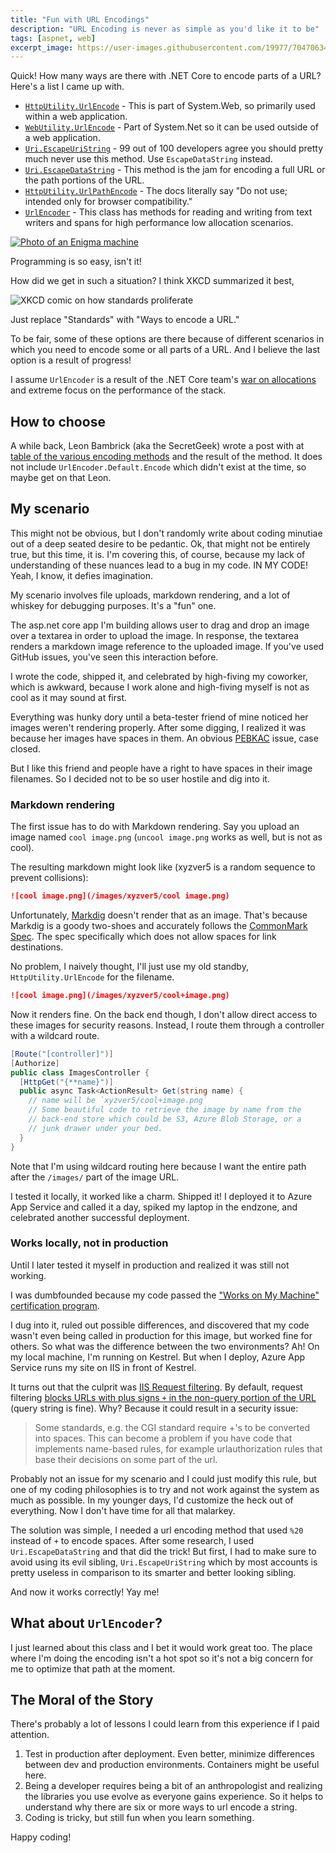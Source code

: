 ```yaml
---
title: "Fun with URL Encodings"
description: "URL Encoding is never as simple as you'd like it to be"
tags: [aspnet, web]
excerpt_image: https://user-images.githubusercontent.com/19977/70470634-5278b580-1a80-11ea-81d1-f0c41a392071.jpg
---
```


Quick! How many ways are there with .NET Core to encode parts of a URL? Here's a list I came up with.

* [`HttpUtility.UrlEncode`](https://docs.microsoft.com/en-us/dotnet/api/system.web.httputility.urlencode?view=netcore-3.0) - This is part of System.Web, so primarily used within a web application.
* [`WebUtility.UrlEncode`](https://docs.microsoft.com/en-us/dotnet/api/system.net.webutility.urlencode?view=netcore-3.0#System_Net_WebUtility_UrlEncode_System_String_) - Part of System.Net so it can be used outside of a web application.
* [`Uri.EscapeUriString`](https://docs.microsoft.com/en-us/dotnet/api/system.uri.escapeuristring?view=netcore-3.0) - 99 out of 100 developers agree you should pretty much never use this method. Use `EscapeDataString` instead.
* [`Uri.EscapeDataString`](https://docs.microsoft.com/en-us/dotnet/api/system.uri.escapedatastring?view=netcore-3.0) - This method is the jam for encoding a full URL or the path portions of the URL.
* [`HttpUtility.UrlPathEncode`](https://docs.microsoft.com/en-us/dotnet/api/system.web.httputility.urlpathencode?view=netcore-3.0) - The docs literally say "Do not use; intended only for browser compatibility."
* [`UrlEncoder`](https://docs.microsoft.com/en-us/dotnet/api/system.text.encodings.web.urlencoder?view=netcore-3.0) - This class has methods for reading and writing from text writers and spans for high performance low allocation scenarios.

[![Photo of an Enigma machine](https://user-images.githubusercontent.com/19977/70470634-5278b580-1a80-11ea-81d1-f0c41a392071.jpg "Enigma machine - CC BY 2.0")](https://www.flickr.com/photos/manunimaths/44960892745)

Programming is so easy, isn't it!

How did we get in such a situation? I think XKCD summarized it best,

![XKCD comic on how standards proliferate](https://imgs.xkcd.com/comics/standards.png "Standards by XKCD - CC BY-NC 2.5")

Just replace "Standards" with "Ways to encode a URL."

To be fair, some of these options are there because of different scenarios in which you need to encode some or all parts of a URL. And I believe the last option is a result of progress!

I assume `UrlEncoder` is a result of the .NET Core team's [war on allocations](https://devblogs.microsoft.com/dotnet/performance-improvements-in-net-core/) and extreme focus on the performance of the stack.

## How to choose

A while back, Leon Bambrick (aka the SecretGeek) wrote a post with at [table of the various encoding methods](http://www.secretgeek.net/uri_enconding) and the result of the method. It does not include `UrlEncoder.Default.Encode` which didn't exist at the time, so maybe get on that Leon.

## My scenario

This might not be obvious, but I don't randomly write about coding minutiae out of a deep seated desire to be pedantic. Ok, that might not be entirely true, but this time, it is. I'm covering this, of course, because my lack of understanding of these nuances lead to a bug in my code. IN MY CODE! Yeah, I know, it defies imagination.

My scenario involves file uploads, markdown rendering, and a lot of whiskey for debugging purposes. It's a "fun" one.

The asp.net core app I'm building allows user to drag and drop an image over a textarea in order to upload the image. In response, the textarea renders a markdown image reference to the uploaded image. If you've used GitHub issues, you've seen this interaction before.

I wrote the code, shipped it, and celebrated by high-fiving my coworker, which is awkward, because I work alone and high-fiving myself is not as cool as it may sound at first.

Everything was hunky dory until a beta-tester friend of mine noticed her images weren't rendering properly. After some digging, I realized it was because her images have spaces in them. An obvious [PEBKAC](https://www.computerhope.com/jargon/p/pebkac.htm) issue, case closed.

But I like this friend and people have a right to have spaces in their image filenames. So I decided not to be so user hostile and dig into it.

### Markdown rendering

The first issue has to do with Markdown rendering. Say you upload an image named `cool image.png` (`uncool image.png` works as well, but is not as cool).

The resulting markdown might look like (xyzver5 is a random sequence to prevent collisions):

```md
![cool image.png](/images/xyzver5/cool image.png)
```

Unfortunately, [Markdig](https://github.com/lunet-io/markdig) doesn't render that as an image. That's because Markdig is a goody two-shoes and accurately follows the [CommonMark Spec](https://spec.commonmark.org/0.28/#link-destination). The spec specifically which does not allow spaces for link destinations.

No problem, I naively thought, I'll just use my old standby, `HttpUtility.UrlEncode` for the filename.

```md
![cool image.png](/images/xyzver5/cool+image.png)
```

Now it renders fine. On the back end though, I don't allow direct access to these images for security reasons. Instead, I route them through a controller with a wildcard route.

```cs
[Route("[controller]")]
[Authorize]
public class ImagesController {
  [HttpGet("{**name}")]
  public async Task<ActionResult> Get(string name) {
    // name will be `xyzver5/cool+image.png`
    // Some beautiful code to retrieve the image by name from the
    // back-end store which could be S3, Azure Blob Storage, or a
    // junk drawer under your bed.
  }
}
```

Note that I'm using wildcard routing here because I want the entire path after the `/images/` part of the image URL.

I tested it locally, it worked like a charm. Shipped it! I deployed it to Azure App Service and called it a day, spiked my laptop in the endzone, and celebrated another successful deployment.

### Works locally, not in production

Until I later tested it myself in production and realized it was still not working.

I was dumbfounded because my code passed the ["Works on My Machine" certification program](https://blog.codinghorror.com/the-works-on-my-machine-certification-program/).

I dug into it, ruled out possible differences, and discovered that my code wasn't even being called in production for this image, but worked fine for others. So what was the difference between the two environments? Ah! On my local machine, I'm running on Kestrel. But when I deploy, Azure App Service runs my site on IIS in front of Kestrel.

It turns out that the culprit was [IIS Request filtering](https://docs.microsoft.com/en-us/iis/configuration/system.webserver/security/requestfiltering/). By default, request filtering [blocks URLs with plus signs `+` in the non-query portion of the URL](https://blogs.iis.net/thomad/iis7-rejecting-urls-containing) (query string is fine). Why? Because it could result in a security issue:

> Some standards, e.g. the CGI standard require +'s to be converted into spaces. This can become a problem if you have code that implements name-based rules, for example urlauthorization rules that base their decisions on some part of the url.

Probably not an issue for my scenario and I could just modify this rule, but one of my coding philosophies is to try and not work against the system as much as possible. In my younger days, I'd customize the heck out of everything. Now I don't have time for all that malarkey.

The solution was simple, I needed a url encoding method that used `%20` instead of `+` to encode spaces. After some research, I used `Uri.EscapeDataString` and that did the trick! But first, I had to make sure to avoid using its evil sibling, `Uri.EscapeUriString` which by most accounts is pretty useless in comparison to its smarter and better looking sibling.

And now it works correctly! Yay me!

## What about `UrlEncoder`?

I just learned about this class and I bet it would work great too. The place where I'm doing the encoding isn't a hot spot so it's not a big concern for me to optimize that path at the moment.

## The Moral of the Story

There's probably a lot of lessons I could learn from this experience if I paid attention.

1. Test in production after deployment. Even better, minimize differences between dev and production environments. Containers might be useful here.
2. Being a developer requires being a bit of an anthropologist and realizing the libraries you use evolve as everyone gains experience. So it helps to understand why there are six or more ways to url encode a string.
3. Coding is tricky, but still fun when you learn something.

Happy coding!
